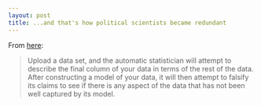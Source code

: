 ```yaml
---
layout: post
title: ...and that's how political scientists became redundant
---
```


From [here](http://www.automaticstatistician.com):

> Upload a data set, and the automatic statistician will attempt to describe the final column of your data in terms of the rest of the data. After constructing a model of your data, it will then attempt to falsify its claims to see if there is any aspect of the data that has not been well captured by its model.